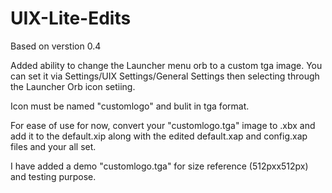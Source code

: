 # UIX-Lite-Edits
Based on verstion 0.4

Added ability to change the Launcher menu orb to a custom tga image. You can set it via Settings/UIX Settings/General Settings then selecting through the Launcher Orb icon setiing.

Icon must be named "customlogo" and bulit in tga format.

For ease of use for now, convert your "customlogo.tga" image to .xbx and add it to the default.xip along with the edited default.xap and config.xap files and your all set.

I have added a demo "customlogo.tga" for size reference (512pxx512px) and testing purpose.

